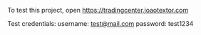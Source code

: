 To test this project, open https://tradingcenter.joaotextor.com

Test credentials:
username: test@mail.com
password: test1234
